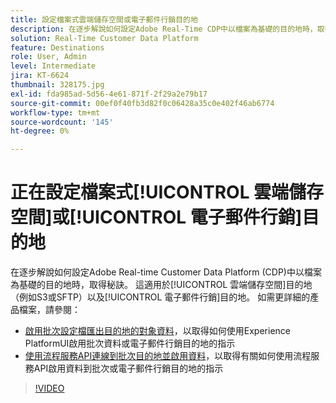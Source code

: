```yaml
---
title: 設定檔案式雲端儲存空間或電子郵件行銷目的地
description: 在逐步解說如何設定Adobe Real-Time CDP中以檔案為基礎的目的地時，取得秘訣。 這適用於雲端儲存目標（例如S3或SFTP）以及電子郵件行銷目標。
solution: Real-Time Customer Data Platform
feature: Destinations
role: User, Admin
level: Intermediate
jira: KT-6624
thumbnail: 328175.jpg
exl-id: fda985ad-5d56-4e61-871f-2f29a2e79b17
source-git-commit: 00ef0f40fb3d82f0c06428a35c0e402f46ab6774
workflow-type: tm+mt
source-wordcount: '145'
ht-degree: 0%

---
```


# 正在設定檔案式[!UICONTROL 雲端儲存空間]或[!UICONTROL 電子郵件行銷]目的地

在逐步解說如何設定Adobe Real-time Customer Data Platform (CDP)中以檔案為基礎的目的地時，取得秘訣。 這適用於[!UICONTROL 雲端儲存空間]目的地（例如S3或SFTP）以及[!UICONTROL 電子郵件行銷]目的地。 如需更詳細的產品檔案，請參閱：

* [啟用批次設定檔匯出目的地的對象資料](https://experienceleague.adobe.com/docs/experience-platform/destinations/ui/activate/activate-batch-profile-destinations.html)，以取得如何使用Experience PlatformUI啟用批次資料或電子郵件行銷目的地的指示
* [使用流程服務API連線到批次目的地並啟用資料](https://experienceleague.adobe.com/docs/experience-platform/destinations/api/connect-activate-batch-destinations.html)，以取得有關如何使用流程服務API啟用資料到批次或電子郵件行銷目的地的指示

>[!VIDEO](https://video.tv.adobe.com/v/328175/?learn=on)
